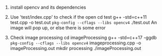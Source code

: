 1. install opencv and its dependencies

2. Use 'test/index.cpp' to check if the open
cd test
g++ -std=c++11 test.cpp -o test.out `pkg-config --cflags --libs opencv4`
./test.out
An image will pop up, or else there is some error

3. Check image processing
 cd imageProcessing
 g++ -std=c++17 -ggdb `pkg-config --cflags --libs opencv4` imageprocessing.cpp -o imageProcessing.out
 mkdir processing
 ./imageProcessing.out
